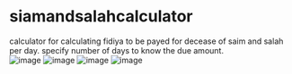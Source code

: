 # siamandsalahcalculator
calculator for calculating fidiya to be payed for decease of saim and salah per day.
specify number of days to know the due amount.<br/>
![image](https://user-images.githubusercontent.com/71145709/166159284-98cc0960-7e52-4ec2-ab74-bcf9dd2b6b63.png)
![image](https://user-images.githubusercontent.com/71145709/166159200-41f7533e-7f12-4088-9cf3-e326ef8483da.png)
![image](https://user-images.githubusercontent.com/71145709/166159238-45685665-e790-432c-9418-cad92f384799.png)
![image](https://user-images.githubusercontent.com/71145709/166159326-4f8ce24a-d149-4388-a44e-732ab298073d.png)
